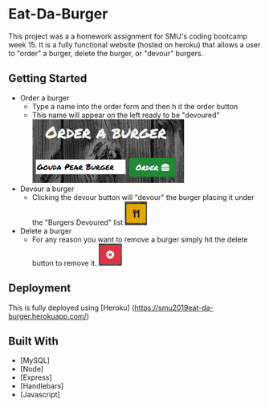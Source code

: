 # Eat-Da-Burger

This project was a a homework assignment for SMU's coding bootcamp week 15. It is a fully functional website (hosted on heroku) that allows a user to "order" a burger, delete the burger, or "devour" burgers.

## Getting Started

* Order a burger
    * Type a name into the order form and then h it the order button
    * This name will appear on the left ready to be "devoured"
    ![Order](readme/order.png)
* Devour a burger
    * Clicking the devour button will "devour" the burger placing it under the "Burgers Devoured" list 
    ![Devour](readme/devour.png)
* Delete a burger
    * For any reason you want to remove a burger simply hit the delete button to remove it. 
    ![Delete](readme/delete.png)

## Deployment

This is fully deployed using [Heroku]
(https://smu2019eat-da-burger.herokuapp.com/)


## Built With

* [MySQL]
* [Node]
* [Express]
* [Handlebars]
* [Javascript]